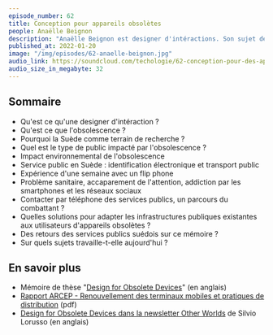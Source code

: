 ```yaml
---
episode_number: 62
title: Conception pour appareils obsolètes
people: Anaëlle Beignon
description: "Anaëlle Beignon est designer d'intéractions. Son sujet de mémoire de master a porté sur la conception pour appareils obsolètes, une exploration de la marginalisation des utilisateurs d'appareils obsolètes face à la numérisation des services publics suédois."
published_at: 2022-01-20
image: "/img/episodes/62-anaelle-beignon.jpg"
audio_link: https://soundcloud.com/techologie/62-conception-pour-des-appareils-obsoletes-avec-anaelle-beignon
audio_size_in_megabyte: 32
---
```


## Sommaire

* Qu'est ce qu'une designer d'intéraction ?
* Qu'est ce que l'obsolescence ?
* Pourquoi la Suède comme terrain de recherche ?
* Quel est le type de public impacté par l'obsolescence ?
* Impact environnemental de l'obsolescence
* Service public en Suède : identification électronique et transport public
* Expérience d'une semaine avec un flip phone
* Problème sanitaire, accaparement de l'attention, addiction par les smartphones et les réseaux sociaux
* Contacter par téléphone des services publics, un parcours du combattant ?
* Quelles solutions pour adapter les infrastructures publiques existantes aux utilisateurs d'appareils obsolètes ?
* Des retours des services publics suédois sur ce mémoire ?
* Sur quels sujets travaille-t-elle aujourd'hui ?

## En savoir plus

* Mémoire de thèse "[Design for Obsolete Devices](https://anaellebeignon.fr/design-for-obsolete-devices.html)" (en anglais)
* [Rapport ARCEP - Renouvellement des terminaux mobiles et pratiques de distribution](https://www.arcep.fr/uploads/tx_gspublication/synthese-rapport-renouvellement-terminaux-mobiles-pratiques-commerciales-distribution-juillet2021.pdf) (pdf)
* [Design for Obsolete Devices dans la newsletter Other Worlds](https://buttondown.email/otherworlds/archive/ow-2-design-for-obsolete-devices-by-anaelle/) de Silvio Lorusso (en anglais)
